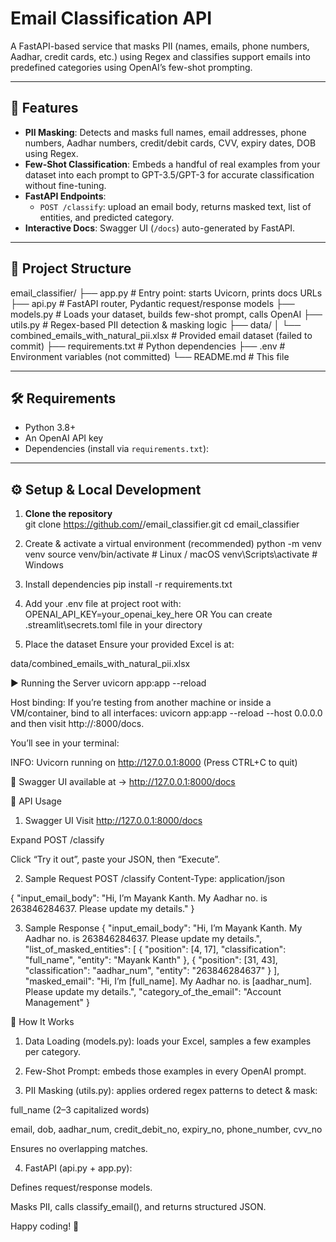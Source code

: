 # Email Classification API

A FastAPI-based service that masks PII (names, emails, phone numbers, Aadhar, credit cards, etc.) using Regex and classifies support emails into predefined categories using OpenAI’s few-shot prompting.

---

## 🚀 Features

- **PII Masking**: Detects and masks full names, email addresses, phone numbers, Aadhar numbers, credit/debit cards, CVV, expiry dates, DOB using Regex.
- **Few-Shot Classification**: Embeds a handful of real examples from your dataset into each prompt to GPT-3.5/GPT-3 for accurate classification without fine-tuning.
- **FastAPI Endpoints**:  
  - `POST /classify`: upload an email body, returns masked text, list of entities, and predicted category.
- **Interactive Docs**: Swagger UI (`/docs`) auto-generated by FastAPI.

---

## 📂 Project Structure

email_classifier/ ├── app.py # Entry point: starts Uvicorn, prints docs URLs ├── api.py # FastAPI router, Pydantic request/response models ├── models.py # Loads your dataset, builds few-shot prompt, calls OpenAI ├── utils.py # Regex-based PII detection & masking logic ├── data/ │ └── combined_emails_with_natural_pii.xlsx # Provided email dataset (failed to commit) ├── requirements.txt # Python dependencies ├── .env # Environment variables (not committed) └── README.md # This file


---

## 🛠️ Requirements

- Python 3.8+
- An OpenAI API key
- Dependencies (install via `requirements.txt`):


---

## ⚙️ Setup & Local Development

1. **Clone the repository**  
 git clone https://github.com/<your-org>/email_classifier.git
 cd email_classifier

2. Create & activate a virtual environment (recommended)
   python -m venv venv
   source venv/bin/activate    # Linux / macOS
   venv\Scripts\activate       # Windows

3. Install dependencies
   pip install -r requirements.txt

4. Add your .env file at project root with:
   OPENAI_API_KEY=your_openai_key_here
             OR
   You can create .streamlit\secrets.toml file in your directory

5. Place the dataset
Ensure your provided Excel is at:

data/combined_emails_with_natural_pii.xlsx


▶️ Running the Server
uvicorn app:app --reload

Host binding: If you’re testing from another machine or inside a VM/container, bind to all interfaces:
uvicorn app:app --reload --host 0.0.0.0
and then visit http://<your-machine-IP>:8000/docs.


You’ll see in your terminal:

INFO: Uvicorn running on http://127.0.0.1:8000 (Press CTRL+C to quit)

🚀 Swagger UI available at → http://127.0.0.1:8000/docs


📖 API Usage
1. Swagger UI
Visit http://127.0.0.1:8000/docs

Expand POST /classify

Click “Try it out”, paste your JSON, then “Execute”.


2. Sample Request
   POST /classify
Content-Type: application/json

{
  "input_email_body": "Hi, I’m Mayank Kanth. My Aadhar no. is 263846284637. Please update my details."
}

3.  Sample Response
   {
  "input_email_body": "Hi, I’m Mayank Kanth. My Aadhar no. is 263846284637. Please update my details.",
  "list_of_masked_entities": [
    {
      "position": [4, 17],
      "classification": "full_name",
      "entity": "Mayank Kanth"
    },
    {
      "position": [31, 43],
      "classification": "aadhar_num",
      "entity": "263846284637"
    }
  ],
  "masked_email": "Hi, I’m [full_name]. My Aadhar no. is [aadhar_num]. Please update my details.",
  "category_of_the_email": "Account Management"
}



🎯 How It Works

1. Data Loading (models.py): loads your Excel, samples a few examples per category.

2. Few-Shot Prompt: embeds those examples in every OpenAI prompt.

3. PII Masking (utils.py): applies ordered regex patterns to detect & mask:

full_name (2–3 capitalized words)

email, dob, aadhar_num, credit_debit_no, expiry_no, phone_number, cvv_no

Ensures no overlapping matches.

4. FastAPI (api.py + app.py):

Defines request/response models.

Masks PII, calls classify_email(), and returns structured JSON.



Happy coding! 🚀
